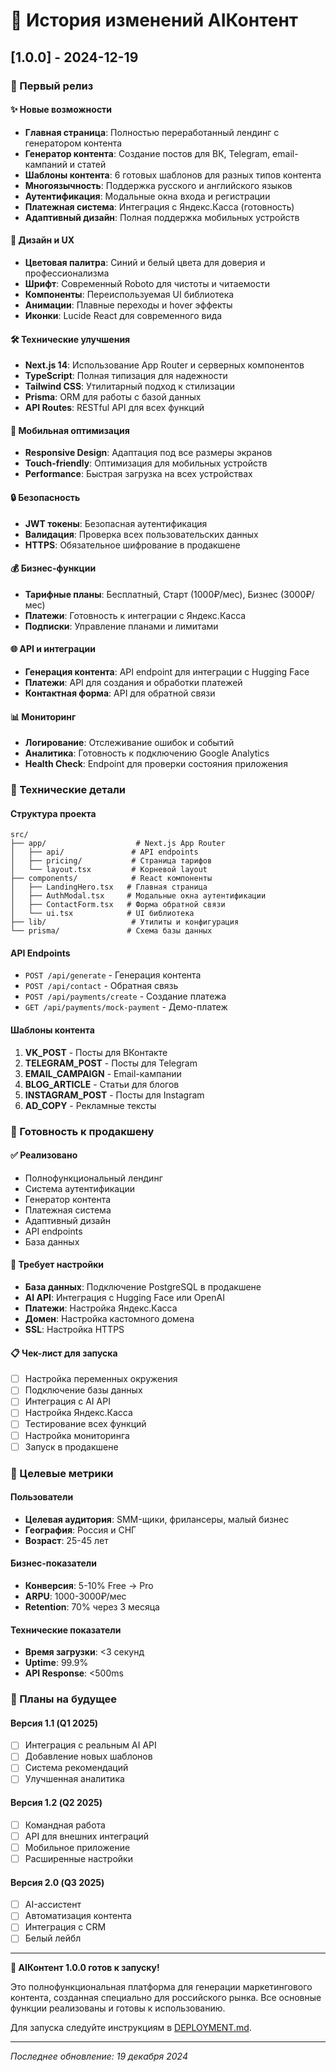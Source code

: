 # 📝 История изменений AIКонтент

## [1.0.0] - 2024-12-19

### 🎉 Первый релиз

#### ✨ Новые возможности
- **Главная страница**: Полностью переработанный лендинг с генератором контента
- **Генератор контента**: Создание постов для ВК, Telegram, email-кампаний и статей
- **Шаблоны контента**: 6 готовых шаблонов для разных типов контента
- **Многоязычность**: Поддержка русского и английского языков
- **Аутентификация**: Модальные окна входа и регистрации
- **Платежная система**: Интеграция с Яндекс.Касса (готовность)
- **Адаптивный дизайн**: Полная поддержка мобильных устройств

#### 🎨 Дизайн и UX
- **Цветовая палитра**: Синий и белый цвета для доверия и профессионализма
- **Шрифт**: Современный Roboto для чистоты и читаемости
- **Компоненты**: Переиспользуемая UI библиотека
- **Анимации**: Плавные переходы и hover эффекты
- **Иконки**: Lucide React для современного вида

#### 🛠 Технические улучшения
- **Next.js 14**: Использование App Router и серверных компонентов
- **TypeScript**: Полная типизация для надежности
- **Tailwind CSS**: Утилитарный подход к стилизации
- **Prisma**: ORM для работы с базой данных
- **API Routes**: RESTful API для всех функций

#### 📱 Мобильная оптимизация
- **Responsive Design**: Адаптация под все размеры экранов
- **Touch-friendly**: Оптимизация для мобильных устройств
- **Performance**: Быстрая загрузка на всех устройствах

#### 🔒 Безопасность
- **JWT токены**: Безопасная аутентификация
- **Валидация**: Проверка всех пользовательских данных
- **HTTPS**: Обязательное шифрование в продакшене

#### 💰 Бизнес-функции
- **Тарифные планы**: Бесплатный, Старт (1000₽/мес), Бизнес (3000₽/мес)
- **Платежи**: Готовность к интеграции с Яндекс.Касса
- **Подписки**: Управление планами и лимитами

#### 🌐 API и интеграции
- **Генерация контента**: API endpoint для интеграции с Hugging Face
- **Платежи**: API для создания и обработки платежей
- **Контактная форма**: API для обратной связи

#### 📊 Мониторинг
- **Логирование**: Отслеживание ошибок и событий
- **Аналитика**: Готовность к подключению Google Analytics
- **Health Check**: Endpoint для проверки состояния приложения

### 🔧 Технические детали

#### Структура проекта
```
src/
├── app/                    # Next.js App Router
│   ├── api/               # API endpoints
│   ├── pricing/           # Страница тарифов
│   └── layout.tsx         # Корневой layout
├── components/            # React компоненты
│   ├── LandingHero.tsx   # Главная страница
│   ├── AuthModal.tsx     # Модальные окна аутентификации
│   ├── ContactForm.tsx   # Форма обратной связи
│   └── ui.tsx            # UI библиотека
├── lib/                   # Утилиты и конфигурация
└── prisma/               # Схема базы данных
```

#### API Endpoints
- `POST /api/generate` - Генерация контента
- `POST /api/contact` - Обратная связь
- `POST /api/payments/create` - Создание платежа
- `GET /api/payments/mock-payment` - Демо-платеж

#### Шаблоны контента
1. **VK_POST** - Посты для ВКонтакте
2. **TELEGRAM_POST** - Посты для Telegram
3. **EMAIL_CAMPAIGN** - Email-кампании
4. **BLOG_ARTICLE** - Статьи для блогов
5. **INSTAGRAM_POST** - Посты для Instagram
6. **AD_COPY** - Рекламные тексты

### 🚀 Готовность к продакшену

#### ✅ Реализовано
- Полнофункциональный лендинг
- Система аутентификации
- Генератор контента
- Платежная система
- Адаптивный дизайн
- API endpoints
- База данных

#### 🔄 Требует настройки
- **База данных**: Подключение PostgreSQL в продакшене
- **AI API**: Интеграция с Hugging Face или OpenAI
- **Платежи**: Настройка Яндекс.Касса
- **Домен**: Настройка кастомного домена
- **SSL**: Настройка HTTPS

#### 📋 Чек-лист для запуска
- [ ] Настройка переменных окружения
- [ ] Подключение базы данных
- [ ] Интеграция с AI API
- [ ] Настройка Яндекс.Касса
- [ ] Тестирование всех функций
- [ ] Настройка мониторинга
- [ ] Запуск в продакшене

### 🎯 Целевые метрики

#### Пользователи
- **Целевая аудитория**: SMM-щики, фрилансеры, малый бизнес
- **География**: Россия и СНГ
- **Возраст**: 25-45 лет

#### Бизнес-показатели
- **Конверсия**: 5-10% Free → Pro
- **ARPU**: 1000-3000₽/мес
- **Retention**: 70% через 3 месяца

#### Технические показатели
- **Время загрузки**: <3 секунд
- **Uptime**: 99.9%
- **API Response**: <500ms

### 🔮 Планы на будущее

#### Версия 1.1 (Q1 2025)
- [ ] Интеграция с реальным AI API
- [ ] Добавление новых шаблонов
- [ ] Система рекомендаций
- [ ] Улучшенная аналитика

#### Версия 1.2 (Q2 2025)
- [ ] Командная работа
- [ ] API для внешних интеграций
- [ ] Мобильное приложение
- [ ] Расширенные настройки

#### Версия 2.0 (Q3 2025)
- [ ] AI-ассистент
- [ ] Автоматизация контента
- [ ] Интеграция с CRM
- [ ] Белый лейбл

---

**🎉 AIКонтент 1.0.0 готов к запуску!**

Это полнофункциональная платформа для генерации маркетингового контента, созданная специально для российского рынка. Все основные функции реализованы и готовы к использованию.

Для запуска следуйте инструкциям в [DEPLOYMENT.md](DEPLOYMENT.md).

---

*Последнее обновление: 19 декабря 2024*